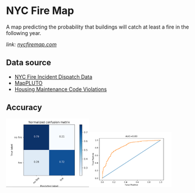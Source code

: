 # NYC Fire Map
A map predicting the probability that buildings will catch at least a fire in the following year.

*link: [nycfiremap.com](https://nycfiremap.com/)*

## Data source
- [NYC Fire Incident Dispatch Data](https://data.cityofnewyork.us/Public-Safety/Fire-Incident-Dispatch-Data/8m42-w767)
- [MapPLUTO](https://www1.nyc.gov/site/planning/data-maps/open-data/dwn-pluto-mappluto.page)
- [Housing Maintenance Code Violations](https://data.cityofnewyork.us/browse?q=Housing%20Maintenance%20Code%20Violations&sortBy=relevance)

## Accuracy
<img src ="plots/cm.png" width="45%"><img src ="plots/roc.png" width="45%">
